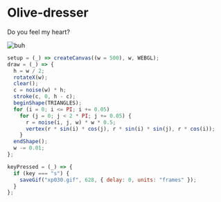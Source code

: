 # Olive-dresser
Do you feel my heart?

![buh](https://github.com/nicolasbaez/Olive-dresser/blob/main/xp030.gif)
```javascript
setup = (_) => createCanvas((w = 500), w, WEBGL);
draw = (_) => {
  h = w / 2;
  rotateX(w);
  clear();
  c = noise(w) * h;
  stroke(c, 0, h - c);
  beginShape(TRIANGLES);
  for (i = 0; i <= PI; i += 0.05)
    for (j = 0; j < 2 * PI; j += 0.05) {
      r = noise(i, j, w) * w * 0.5;
      vertex(r * sin(i) * cos(j), r * sin(i) * sin(j), r * cos(i));
    }
  endShape();
  w -= 0.01;
};

keyPressed = (_) => {
  if (key === "s") {
    saveGif("xp030.gif", 628, { delay: 0, units: "frames" });
  }
};
